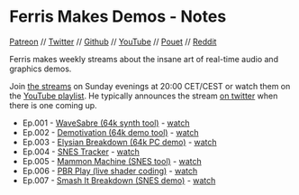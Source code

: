 # Ferris Makes Demos - Notes

[Patreon][on-patreon] // [Twitter][on-twitter] // [Github][on-github] // [YouTube][on-youtube] // [Pouet][on-pouet] // [Reddit][on-reddit]

Ferris makes weekly streams about the insane art of real-time audio and graphics demos.

Join [the streams][streams] on Sunday evenings at 20:00 CET/CEST or watch them on the [YouTube playlist][playlist]. He typically announces the stream [on twitter][on-twitter] when there is one coming up.

- Ep.001 - [WaveSabre (64k synth tool)](ep-001-wavesabre.md) - [watch](https://www.youtube.com/watch?v=V8JXraZPkh8)
- Ep.002 - [Demotivation (64k demo tool)](ep-002-demotivation.md) - [watch](https://www.youtube.com/watch?v=p9Obe-Xg35o)
- Ep.003 - [Elysian Breakdown (64k PC demo)](ep-003-elysian-breakdown.md) - [watch](https://www.youtube.com/watch?v=DcsesTY6AxI)
- Ep.004 - [SNES Tracker](ep-004-snes-tracker.md) - [watch](https://www.youtube.com/watch?v=FNDZSbLdzrs)
- Ep.005 - [Mammon Machine (SNES tool)](ep-005-mammon-machine.md) - [watch](https://www.youtube.com/watch?v=dMAeX0MCQmI)
- Ep.006 - [PBR Play (live shader coding)](ep-006-pbr-play.md) - [watch](https://www.youtube.com/watch?v=LuKwU7BJv44)
- Ep.007 - [Smash It Breakdown (SNES demo)](ep-007-smash-it-breakdown.md) - [watch](https://www.youtube.com/watch?v=nWX-7vxwNug)

[ferris]: http://www.pouet.net/user.php?who=16820

[streams]: https://www.twitch.tv/ferrisstreamsstuff

[playlist]: https://www.youtube.com/playlist?list=PL-sXmdrqqYYeyUpx7BvKXpcw8EbFQLR70

[on-patreon]: https://www.patreon.com/ferrisstreamsstuff

[on-twitter]: https://twitter.com/ferristweetsnow

[on-github]: https://github.com/yupferris

[on-pouet]: http://www.pouet.net/user.php?who=16820

[on-reddit]: https://www.reddit.com/user/yupferris

[on-youtube]: https://www.youtube.com/channel/UC4mpLlHn0FOekNg05yCnkzQ
